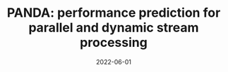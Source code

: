 ---
title: "PANDA: performance prediction for parallel and dynamic stream processing"
collection: publications
category: conferences
permalink: /publication/2022-panda
#excerpt: 'This paper is about the number 1. The number 2 is left for future work.'
date: 2022-06-01
#venue: '16th ACM International Conference on Distributed and Event-Based Systems'
#slidesurl: 'http://pratyushagnihotri.github.io/files/slides1.pdf'
paperurl: 'https://www.kom.tu-darmstadt.de/assets/7cdcbbbc-be69-4195-8a4a-1484eeb00911/Agn22-1.pdf'
bibtexurl: 'https://dl.acm.org/doi/10.1145/3524860.3543281'
citation: '<b>Pratyush Agnihotri</b>, Boris Koldehofe, Carsten Binnig, Manisha Luthra. (2022). &quot;PANDA: performance prediction for parallel and dynamic stream processing.&quot; <i>16th ACM International Conference on Distributed and Event-Based Systems</i>.'

---